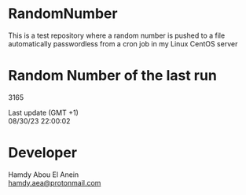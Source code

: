 # RandomNumber    
This is a test repository where a random number is pushed to a file automatically passwordless from a cron job in my Linux CentOS server    
# Random Number of the last run   
3165
      
Last update (GMT +1)    
08/30/23 22:00:02
# Developer    
Hamdy Abou El Anein   
hamdy.aea@protonmail.com
